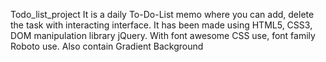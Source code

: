 Todo_list_project
It is a daily To-Do-List memo where you can add, delete the task with interacting interface. It has been made using HTML5, CSS3, DOM manipulation library jQuery.
With font awesome CSS use, font family Roboto use.
Also contain Gradient Background
